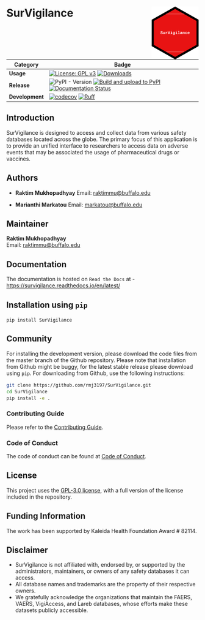 # SurVigilance <img src="https://github.com/rmj3197/SurVigilance/blob/master/docs/source/_static/survigilance_sticker.png?raw=true" align="right" height="138" alt="SurVigilance" />

| Category          | Badge                                                                                                                                                                                                                                                                                                                                                              |
| ----------------- | ------------------------------------------------------------------------------------------------------------------------------------------------------------------------------------------------------------------------------------------------------------------------------------------------------------------------------------------------------------------ |
| **Usage**       | [![License: GPL v3](https://img.shields.io/badge/License-GPLv3-blue.svg)](https://github.com/rmj3197/SurVigilance/blob/master/LICENSE) [![Downloads](https://static.pepy.tech/badge/SurVigilance)](https://pepy.tech/project/SurVigilance)                                                                                                                                                                                                                                       |
| **Release**         | ![PyPI - Version](https://img.shields.io/pypi/v/SurVigilance) [![Build and upload to PyPI](https://github.com/rmj3197/SurVigilance/actions/workflows/publish.yml/badge.svg)](https://github.com/rmj3197/SurVigilance/actions/workflows/publish.yml) [![Documentation Status](https://readthedocs.org/projects/mddc/badge/?version=latest)](https://mddc.readthedocs.io/en/latest/?badge=latest)                                                                                                                      |
| **Development**  | [![codecov](https://codecov.io/gh/rmj3197/SurVigilance/graph/badge.svg?token=8Q6S051RSC)](https://codecov.io/gh/rmj3197/SurVigilance) [![Ruff](https://github.com/rmj3197/SurVigilance/actions/workflows/ruff.yml/badge.svg)](https://github.com/rmj3197/SurVigilance/actions/workflows/ruff.yml) |


## Introduction

SurVigilance is designed to access and collect data from various safety databases located across the globe. The primary focus of this application is to provide an unified interface to researchers to access data on adverse events that may be associated the usage of pharmaceutical drugs or vaccines.

## Authors

- **Raktim Mukhopadhyay** 
  Email: [raktimmu@buffalo.edu](mailto:raktimmu@buffalo.edu)  

- **Marianthi Markatou** 
  Email: [markatou@buffalo.edu](mailto:markatou@buffalo.edu)  

## Maintainer

**Raktim Mukhopadhyay**  
Email: [raktimmu@buffalo.edu](mailto:raktimmu@buffalo.edu)

## Documentation

The documentation is hosted on `Read the Docs` at - <https://survigilance.readthedocs.io/en/latest/>

## Installation using `pip`

``pip install SurVigilance``

## Community

For installing the development version, please download the code files from the master branch of the Github repository.
Please note that installation from Github might be buggy, for the latest stable release please download using `pip`.
For downloading from Github, use the following instructions:

```bash
git clone https://github.com/rmj3197/SurVigilance.git
cd SurVigilance
pip install -e .
```

### Contributing Guide

Please refer to the [Contributing Guide](https://survigilance.readthedocs.io/en/latest/development/CONTRIBUTING.html).

### Code of Conduct

The code of conduct can be found at [Code of Conduct](https://survigilance.readthedocs.io/en/latest/development/CODE_OF_CONDUCT.html).

## License

This project uses the [GPL-3.0 license](https://github.com/rmj3197/SurVigilance/blob/main/LICENSE), with a full version of the license included in the repository.

## Funding Information
The work has been supported by Kaleida Health Foundation Award \# 82114.

## Disclaimer

- SurVigilance is not affiliated with, endorsed by, or supported by the administrators, maintainers, or owners of any safety databases it can access.
- All database names and trademarks are the property of their respective owners.
- We gratefully acknowledge the organizations that maintain the FAERS, VAERS, VigiAccess, and Lareb databases, whose efforts make these datasets publicly accessible.
